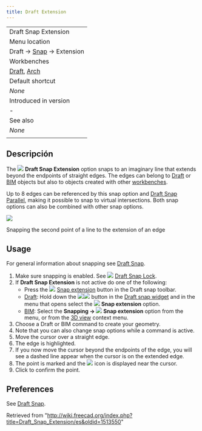 ```yaml
---
title: Draft Extension
---
```

|  |
| --- |
| Draft Snap Extension |
| Menu location |
| Draft → [Snap](/Draft_Snap "Draft Snap") → Extension |
| Workbenches |
| [Draft](/Draft_Workbench "Draft Workbench"), [Arch](/Arch_Workbench "Arch Workbench") |
| Default shortcut |
| *None* |
| Introduced in version |
| - |
| See also |
| *None* |
|  |

## Descripción

The ![](/images/Draft_Snap_Extension.svg) **Draft Snap Extension** option snaps to an imaginary line that extends beyond the endpoints of straight edges. The edges can belong to [Draft](/Draft_Workbench "Draft Workbench") or [BIM](/BIM_Workbench "BIM Workbench") objects but also to objects created with other [workbenches](/Workbenches "Workbenches").

Up to 8 edges can be referenced by this snap option and [Draft Snap Parallel](/Draft_Snap_Parallel "Draft Snap Parallel"), making it possible to snap to virtual intersections. Both snap options can also be combined with other snap options.

![](/images/Draft_Snap_Extension_example.png)

Snapping the second point of a line to the extension of an edge

## Usage

For general information about snapping see [Draft Snap](/Draft_Snap "Draft Snap").

1. Make sure snapping is enabled. See ![](/images/Draft_Snap_Lock.svg) [Draft Snap Lock](/Draft_Snap_Lock "Draft Snap Lock").
2. If **Draft Snap Extension** is not active do one of the following:
   * Press the ![](/images/Draft_Snap_Extension.svg) [Snap extension](/Draft_Snap_Extension "Draft Snap Extension") button in the Draft snap toolbar.
   * [Draft](/Draft_Workbench "Draft Workbench"): Hold down the ![](/images/Draft_Snap_Lock.svg)![](/images/Toolbar_flyout_arrow.svg) button in the [Draft snap widget](/Draft_snap_widget "Draft snap widget") and in the menu that opens select the **![](/images/Draft_Snap_Extension.svg) Snap extension** option.
   * [BIM](/BIM_Workbench "BIM Workbench"): Select the **Snapping → ![](/images/Draft_Snap_Extension.svg) Snap extension** option from the menu, or from the [3D view](/3D_view "3D view") context menu.
3. Choose a Draft or BIM command to create your geometry.
4. Note that you can also change snap options while a command is active.
5. Move the cursor over a straight edge.
6. The edge is highlighted.
7. If you now move the cursor beyond the endpoints of the edge, you will see a dashed line appear when the cursor is on the extended edge.
8. The point is marked and the ![](/images/Draft_Snap_Extension.svg) icon is displayed near the cursor.
9. Click to confirm the point.

## Preferences

See [Draft Snap](/Draft_Snap#Preferences "Draft Snap").

Retrieved from "<http://wiki.freecad.org/index.php?title=Draft_Snap_Extension/es&oldid=1513550>"